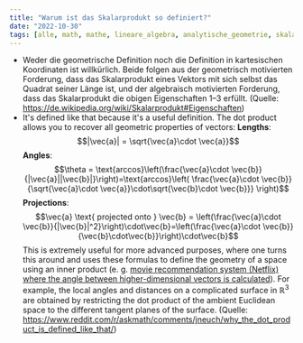 ```yaml
---
title: "Warum ist das Skalarprodukt so definiert?"
date: "2022-10-30"
tags: [alle, math, mathe, lineare_algebra, analytische_geometrie, skalarprodukt, dot_product, definition, reddit, wikipedia]
---
```

- Weder die geometrische Definition noch die Definition in kartesischen Koordinaten ist willkürlich. Beide folgen aus der geometrisch motivierten Forderung, dass das Skalarprodukt eines Vektors mit sich selbst das Quadrat seiner Länge ist, und der algebraisch motivierten Forderung, dass das Skalarprodukt die obigen Eigenschaften 1–3 erfüllt. (Quelle: https://de.wikipedia.org/wiki/Skalarprodukt#Eigenschaften)
- It's defined like that because it's a useful definition. The dot product allows you to recover all geometric properties of vectors:
**Lengths**: $$|\vec{a}| = \sqrt{\vec{a}\cdot \vec{a}}$$
**Angles**: $$\theta = \text{arccos}\left(\frac{\vec{a}\cdot \vec{b}}{|\vec{a}||\vec{b}|}\right)=\text{arccos}\left( \frac{\vec{a}\cdot \vec{b}}{\sqrt{\vec{a}\cdot \vec{a}}\cdot\sqrt{\vec{b}\cdot \vec{b}}} \right)$$
**Projections**: $$\vec{a} \text{ projected onto } \vec{b} = \left(\frac{\vec{a}\cdot \vec{b}}{|\vec{b}|^2}\right)\cdot\vec{b}=\left(\frac{\vec{a}\cdot \vec{b}}{\vec{b}\cdot\vec{b}}\right)\cdot\vec{b}$$
This is extremely useful for more advanced purposes, where one turns this around and uses these formulas to define the geometry of a space using an inner product (e. g. [movie recommendation system (Netflix) where the angle between higher-dimensional vectors is calculated](https://towardsdatascience.com/using-cosine-similarity-to-build-a-movie-recommendation-system-ae7f20842599
)). For example, the local angles and distances on a complicated surface in $\mathbb{R}^3$ are obtained by restricting the dot product of the ambient Euclidean space to the different tangent planes of the surface. (Quelle: https://www.reddit.com/r/askmath/comments/jneuch/why_the_dot_product_is_defined_like_that/)

